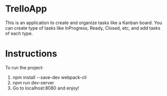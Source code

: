 # TrelloApp
This is an application to create and organize tasks like a Kanban board.
You can create type of tasks like InProgress, Ready, Closed, etc, and add tasks of each type.

# Instructions
To run the project:
1. npm install --save-dev webpack-cli
2. npm run dev-server
3. Go to localhost:8080 and enjoy!
